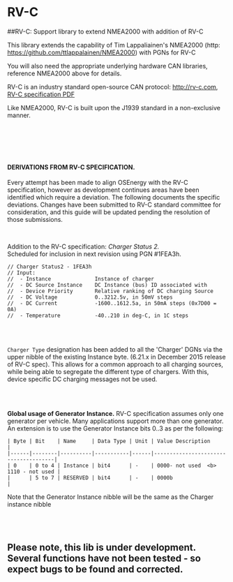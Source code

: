 # RV-C

##RV-C:  Support library to extend NMEA2000 with addition of RV-C


This library extends the capability of Tim Lappaliainen's NMEA2000 (http: https://github.com/ttlappalainen/NMEA2000) with PGNs for RV-C

You will also need the appropriate underlying hardware CAN libraries, reference NMEA2000 above for details.


RV-C is an industry standard open-source CAN protocol:  http://rv-c.com, 
[RV-C specification PDF](http://www.rv-c.com/?q=node/75)


Like NMEA2000, RV-C is built upon the J1939 standard in a non-exclusive manner.

<br>
<br><br>
<br>

#### **DERIVATIONS FROM RV-C SPECIFICATION**.

Every attempt has been made to align OSEnergy with the RV-C specification, however as development continues areas have been identified which require a deviation.  The following documents the specific deviations.  Changes have been submitted to RV-C standard committee for consideration, and this guide will be updated pending the resolution of those submissions.

<br>

Addition to the RV-C specification:  *Charger Status 2.*    
Scheduled for inclusion in next revision using PGN #1FEA3h.   

```  
// Charger Status2 - 1FEA3h 
// Input:  
//  - Instance              Instance of charger  
//  - DC Source Instance    DC Instance (bus) ID associated with  
//  - Device Priority       Relative ranking of DC charging Source  
//  - DC Voltage            0..3212.5v, in 50mV steps  
//  - DC Current            -1600..1612.5a, in 50mA steps (0x7D00 = 0A)  
//  - Temperature           -40..210 in deg-C, in 1C steps
```

<br>
<br>


 ```Charger Type``` designation has been added to all the 'Charger' DGNs via the upper nibble of the existing Instance byte. (6.21.x in December 2015 release of RV-C spec).  This allows for a common approach to all charging sources, while being able to segregate the different type of chargers.  With this, device specific DC charging messages not be used.


<br>
<br>

**Global usage of Generator Instance.**
RV-C specification assumes only one generator per vehicle.  Many applications support more than one generator. An extension is to use the Generator Instance bits 0..3 as per the following:

```
| Byte | Bit    | Name     | Data Type | Unit | Value Description                    |
|------|--------|----------|-----------|------|--------------------------------------|
| 0    | 0 to 4 | Instance | bit4      | -    | 0000- not used  <b>  1110 - not used |
|      | 5 to 7 | RESERVED | bit4      | -    | 0000b                                |
```
Note that the Generator Instance nibble will be the same as the Charger instance nibble

<br>
<br>


## Please note, this lib is under development.  Several functions have not been tested - so expect bugs to be found and corrected.
